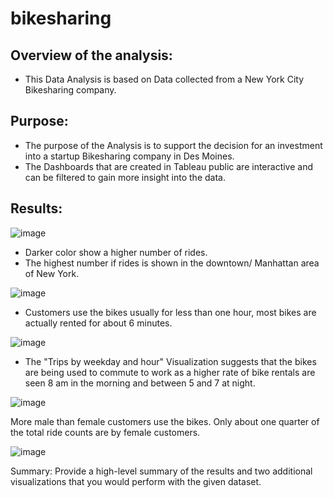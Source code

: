 # bikesharing

## Overview of the analysis: 

 - This Data Analysis is based on Data collected from a New York City Bikesharing company.

## Purpose:

- The purpose of the Analysis is to support the decision for an investment into a startup Bikesharing company in Des Moines.  
- The Dashboards that are created in Tableau public are interactive and can be filtered to gain more insight into the data.

## Results: 

![image](https://user-images.githubusercontent.com/91682586/150451946-203bc943-56bd-4e27-9122-5c9aeb3bb5e7.png)

 - Darker color show a higher number of rides.
 - The highest number if rides is shown in the downtown/ Manhattan area of New York. 

![image](https://user-images.githubusercontent.com/91682586/150452169-e5416b22-446e-4283-9c74-aa33f43f2243.png)

 - Customers use the bikes usually for less than one hour, most bikes are actually rented for about 6 minutes.

![image](https://user-images.githubusercontent.com/91682586/150454816-c7e336d4-1c83-4204-aa63-8cd8d687ba0b.png)

 - The "Trips by weekday and hour" Visualization suggests that the bikes are being used to commute to work as a higher rate of bike rentals are seen 8 am in the morning and  between 5 and 7 at night. 

![image](https://user-images.githubusercontent.com/91682586/150452696-1f995e6a-dfb6-48c8-bfb2-27f953181005.png)

More male than female customers use the bikes.
Only about one quarter of the total ride counts are by female customers.

![image](https://user-images.githubusercontent.com/91682586/150452859-26badca0-c2d5-4999-9b34-341fa1c4bd2d.png)





























Summary: Provide a high-level summary of the results and two additional visualizations that you would perform with the given dataset.
